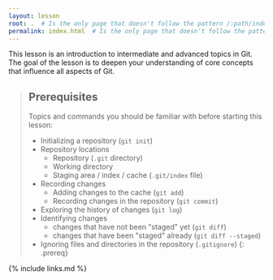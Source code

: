 ```yaml
---
layout: lesson
root: .  # Is the only page that doesn't follow the pattern /:path/index.html
permalink: index.html  # Is the only page that doesn't follow the pattern /:path/index.html
---
```


This lesson is an introduction to intermediate and advanced topics in Git.
The goal of the lesson is to deepen your understanding of core concepts that influence all aspects
of Git.


> ## Prerequisites
>
> Topics and commands you should be familiar with before starting this lesson:
>
> - Initializing a repository (`git init`)
> - Repository locations
>     * Repository (`.git` directory)
>     * Working directory
>     * Staging area / index / cache (`.git/index` file)
> - Recording changes
>     * Adding changes to the cache (`git add`)
>     * Recording changes in the repository (`git commit`)
> - Exploring the history of changes (`git log`)
> - Identifying changes
>     - changes that have not been "staged" yet (`git diff`)
>     - changes that have been "staged" already (`git diff --staged`)
> - Ignoring files and directories in the repository (`.gitignore`)
{: .prereq}

{% include links.md %}
